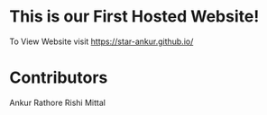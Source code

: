 # This is our First Hosted Website!
To View Website visit 
https://star-ankur.github.io/
# Contributors
Ankur Rathore 
Rishi Mittal
